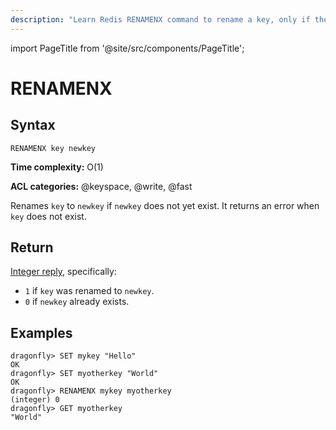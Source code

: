 ```yaml
---
description: "Learn Redis RENAMENX command to rename a key, only if the new key does not exist."
---
```


import PageTitle from '@site/src/components/PageTitle';

# RENAMENX

<PageTitle title="Redis RENAMENX Command (Documentation) | Dragonfly" />

## Syntax

    RENAMENX key newkey

**Time complexity:** O(1)

**ACL categories:** @keyspace, @write, @fast

Renames `key` to `newkey` if `newkey` does not yet exist.
It returns an error when `key` does not exist.

## Return

[Integer reply](https://redis.io/docs/latest/develop/reference/protocol-spec/#integers), specifically:

- `1` if `key` was renamed to `newkey`.
- `0` if `newkey` already exists.

## Examples

```shell
dragonfly> SET mykey "Hello"
OK
dragonfly> SET myotherkey "World"
OK
dragonfly> RENAMENX mykey myotherkey
(integer) 0
dragonfly> GET myotherkey
"World"
```
